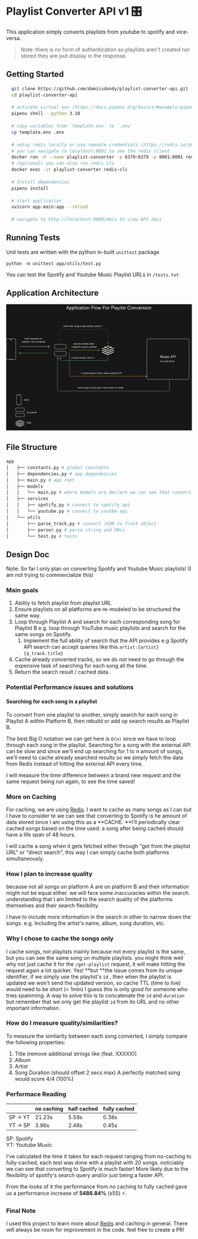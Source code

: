 # Playlist Converter API v1 🎛️
This application simply converts playlists from youtube to spotify and vice-versa.

> Note: there is no form of authentication so playlists aren't created nor stored they are jsut display in the response.

## Getting Started
```bash
  git clone https://github.com/damiisdandy/playlist-converter-api.git
  cd playlist-converter-api

  # activate virtual env (https://docs.pipenv.org/basics/#example-pipenv-workflow)
  pipenv shell --python 3.10

  # copy variables from `template.env` to `.env`
  cp template.env .env

  # setup redis locally or use remnote credentials (https://redis.io/docs/install/install-stack/docker/)
  # you can navigate to localhost:8001 to see the redis client
  docker run -d --name playlist-converter -p 6379:6379 -p 8001:8001 redis/redis-stack:latest
  # (optional) you can also run redis cli 
  docker exec -it playlist-converter redis-cli

  # Install dependencies
  pipenv install

  # start application
  uvicorn app.main:app --reload

  # navigate to http://localhost:8000/docs to view API docs

```

## Running Tests
Unit tests are written with the python in-built `unittest`  package
```
python -m unittest app/utils/test.py
```
You can test the Spotify and Youtube Music Playlist URLs in `/tests.txt`

## Application Architecture
![Playlist Conversion API Application Architecture](/assets/application-flow.png)

## File Structure
```bash
app
│   ├── constants.py # global constants
│   ├── dependencies.py # app dependencies
│   ├── main.py # app root
│   ├── models
│   │   └── main.py # where models are declare we can see that converting to Spotify is ed
│   ├── services
│   │   ├── spotify.py # connect to spotify api
│   │   └── youtube.py # connect to youtbe api
│   └── utils
│       ├── parse_track.py # convert JSON to Track object
│       ├── parser.py # parse string and URLs
│       └── test.py # tests

```

## Design Doc

Note: So far I only plan on converting Spotify and Youtube Music playlists! (I am not trying to commercialize this)

### Main goals
1. Ability to fetch playlist from playlist URL
2. Ensure playlists on all platforms are re-modeled to be structured the same way.
3. Loop through  Playlist A and search for each corresponding song for Playlist B e.g. loop through YouTube music playlists and search for the same songs on Spotify.
    1. Implement the full ability of search that the API provides e.g Spotify API search can accept queries like this `artist:{artist} {q_track.title}` 
4. Cache already converted tracks, so we do not need to go through the expensive task of searching for each song all the time.
5. Return the search result / cached data.


### **Potential Performance issues and solutions**
#### Searching for each song in a playlist
To convert from one playlist to another, simply search for each song in Playlist A within Platform B, then rebuild or add up search results as Playlist B. 

The best Big O notation we can get here is `O(n)` since we have to loop through each song in the playlist. Searching for a song with the external API can be slow and since we'll end up searching for 1 to n amount of songs, we'll need to cache already searched results so we simply fetch the data from Redis instead of hitting the external API every time.

I will measure the time difference between a brand new request and the same request being run again, to see the time saved!



### More on Caching
For caching, we are using [Redis](https://redis.io/). I want to cache as many songs as I can but I have to consider te we can see that converting to Spotify is he amount of data stored since I am using this as a **CACHE. **I'll periodically clear cached songs based on the time used. a song after being cached should have a life span of 48 hours.

I will cache a song when it gets fetched either through "get from the playlist URL" or "direct search", this way I can simply cache both platforms simultaneously.

### How I plan to increase quality
because not all songs on platform A are on platform B and their information might not be equal either. we will face some inaccuracies within the search.  understanding that I am limited to the search quality of the platforms themselves and their search flexibility.

I have to include more information in the search in other to narrow down the songs. e.g. Including the artist's name, album, song duration, etc.



### Why I chose to cache the songs only
I cache songs, not playlists mainly because not every playlist is the same, but you can see the same song on multiple playlists. you might think well why not just cache it for the `/get-playlist`  request, it will make hitting the request again a lot quicker. Yes! **but **the issue comes from its unique identifier, if we simply use the playlist's `id` , then when the playlist is updated we won't send the updated version, so cache TTL (time to live) would need to be short (< 1min) I guess this is only good for someone who tries spamming. A way to solve this is to concatenate the `id` and `duration` but remember that we only get the playlist `id` from its URL and no other important information. 

### How do I measure quality/similarities?
To measure the similarity between each song converted, I simply compare the following properties:

1. Title (remove additional strings like (feat. XXXXX))
2. Album
3. Artist
4. Song Duration (should offset 2 secs max)
A perfectly matched song would score 4/4 (100%)

### Performace Reading
|          | no caching | half cached | fully cached |
|----------|------------|-------------|--------------|
| SP -> YT | 21.23s     | 5.59s       | 0.38s        |
| YT -> SP | 3.96s      | 2.48s       | 0.45s        |


SP: Spotify
<br/>
YT: Youtube Music

I've calculated the time it takes for each request ranging from no-caching to fully-cached, each test was done with a playlist with 20 songs. noticiably we can see that converting to Spotify is much faster! More likely due to the flexibility of spotify's search query and/or just being a faster API.

From the looks of it the performance from no caching to fully cached gave us a performance increase of **5486.84%** (x55) ⚡. 

### Final Note
I used this project to learn more about [Redis](https://redis.io/) and caching in general. There will always be room for improvement in the code. feel free to create a PR!

